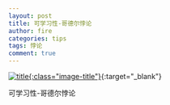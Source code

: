 ```yaml
---
layout: post
title: 可学习性-哥德尔悖论
author: fire
categories: tips 
tags: 悖论
comment: true
---
```


[![title](https://image.sideproject.cn/titlex/titlex_246.jpg){:class="image-title"}](https://image.sideproject.cn/titlex/titlex_246.jpg){:target="_blank"}

可学习性-哥德尔悖论